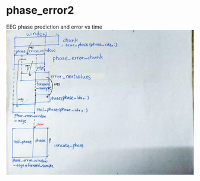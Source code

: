 # phase_error2
EEG phase prediction and error vs time
![vectors in code](./pictures/phase_error.jpg)
